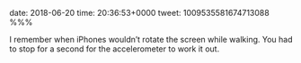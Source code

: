 date: 2018-06-20
time: 20:36:53+0000
tweet: 1009535581674713088
%%%

I remember when iPhones wouldn’t rotate the screen while walking. You had to stop for a second for the accelerometer to work it out.
